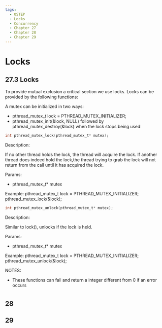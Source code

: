 ```yaml
---
tags:
  - OSTEP
  - Locks
  - Concurrency
  - Chapter 27
  - Chapter 28 
  - Chapter 29
---
```


# Locks

## 27.3 Locks
To provide mutual exclusion  a critical section we use locks. Locks can be provided by the following functions:

A mutex can be initialized in two ways:
* pthread_mutex_t lock = PTHREAD_MUTEX_INITIALIZER;
* pthread_mutex_init(&lock, NULL) followed by pthread_mutex_destroy(&lock) when the lock stops being used 

```c
int pthread_mutex_lock(pthread_mutex_t* mutex);
```

Description:

If no other thread holds the lock, the thread will acquire the lock. If another thread does indeed hold the lock,the thread trying to grab the lock will not return from the call until it has acquired the lock.

Params:
* pthread_mutex_t* mutex

Example: pthread_mutex_t lock = PTHREAD_MUTEX_INITIALIZER; pthread_mutex_lock(&lock);

```c
int pthread_mutex_unlock(pthread_mutex_t* mutex);
```

Description:

Similar to lock(), unlocks if the lock is held.

Params:
* pthread_mutex_t* mutex

Example: pthread_mutex_t lock = PTHREAD_MUTEX_INITIALIZER; pthread_mutex_unlock(&lock);

NOTES:
* These functions can fail and return a integer different from 0 if an error occurs

# 
## 28

## 29